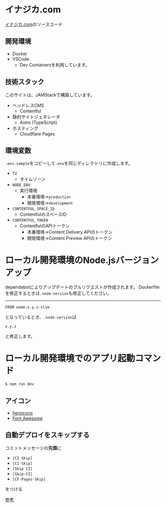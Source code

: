 # イナジカ.com
[イナジカ.com](https://inajika.com)のソースコード

## 開発環境
- Docker
- VSCode
  - Dev Containersを利用しています。

## 技術スタック
このサイトは、JAMStackで構築しています。
- ヘッドレスCMS
  - Contentful
- 静的サイトジェネレータ
  - Astro (TypeScript)
- ホスティング
  - Cloudflare Pages

## 環境変数
`.env.sample`をコピーして`.env`を同じディレクトリに作成します。

- `TZ`
  - タイムゾーン
- `NODE_ENV`
  - 実行環境
    - 本番環境→`production`
    - 開発環境→`development`
- `CONTENTFUL_SPACE_ID`
  - ContentfulのスペースID
- `CONTENTFUL_TOKEN`
  - ContentfulのAPIトークン
    - 本番環境→Content Delivery APIのトークン
    - 開発環境→Content Preview APIのトークン

# ローカル開発環境のNode.jsバージョンアップ
dependabotによりアップデートのプルリクエストが作成されます。
Dockerfileを修正するときは`.node-version`も修正してください。

---
```docker
FROM node:x.y.z-slim
```
となっているとき、`.node-version`は
```
x.y.z
```
と修正します。

# ローカル開発環境でのアプリ起動コマンド
```bash
$ npm run dev
```

## アイコン
- [heroicons](https://github.com/tailwindlabs/heroicons)
- [Font Awesome](https://fontawesome.com/)

## 自動デプロイをスキップする
コミットメッセージの**先頭**に
- `[CI Skip]`
- `[CI-Skip]`
- `[Skip CI]`
- `[Skip-CI]`
- `[CF-Pages-Skip]`

をつける

[参考](https://developers.cloudflare.com/pages/configuration/git-integration/#skipping-a-specific-build-via-a-commit-message)
